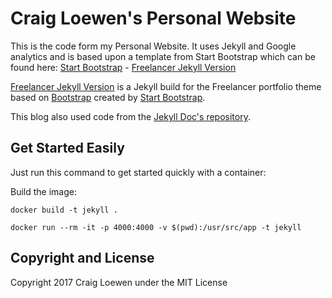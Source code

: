 # Craig Loewen's Personal Website

This is the code form my Personal Website. It uses Jekyll and Google analytics and is based upon a template from Start Bootstrap which can be found here:
[Start Bootstrap](http://startbootstrap.com/) - [Freelancer Jekyll Version](http://startbootstrap.com/template-overviews/freelancer/)

[Freelancer Jekyll Version](http://startbootstrap.com/template-overviews/1-col-portfolio/) is a Jekyll build for the Freelancer portfolio theme based on [Bootstrap](http://getbootstrap.com/) created by [Start Bootstrap](http://startbootstrap.com/).

This blog also used code from the [Jekyll Doc's repository](https://github.com/aksakalli/jekyll-doc-theme).

## Get Started Easily

Just run this command to get started quickly with a container:

Build the image:

```
docker build -t jekyll .
```

```
docker run --rm -it -p 4000:4000 -v $(pwd):/usr/src/app -t jekyll
```

## Copyright and License

Copyright 2017 Craig Loewen under the MIT License